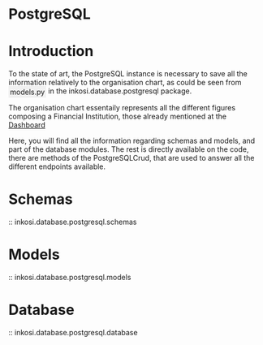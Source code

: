 # PostgreSQL

# Introduction

To the state of art, the PostgreSQL instance is necessary to save all the information relatively to the organisation chart, as could be seen from <span style="background-color:rgba(0, 0, 0, 0.0470588); text-align:center; vertical-align: middle; padding:3px;">models.py</span> in the inkosi.database.postgresql package.

The organisation chart essentaily represents all the different figures composing a Financial Institution, those already mentioned at the [Dashboard](../../../index.md)

Here, you will find all the information regarding schemas and models, and part of the database modules. The rest is directly available on the code, there are methods of the PostgreSQLCrud, that are used to answer all the different endpoints available.

# Schemas

:: inkosi.database.postgresql.schemas

# Models

:: inkosi.database.postgresql.models

# Database

:: inkosi.database.postgresql.database